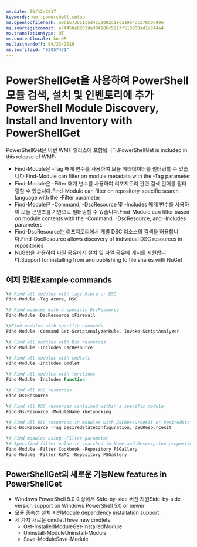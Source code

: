 ```yaml
---
ms.date: 06/12/2017
keywords: wmf,powershell,setup
ms.openlocfilehash: a0b1573611c5d4232082c19ca19b4cca79d0699e
ms.sourcegitcommit: e7445ba8203da304286c591ff513900ad1c244a4
ms.translationtype: HT
ms.contentlocale: ko-KR
ms.lasthandoff: 04/23/2019
ms.locfileid: "62057471"
---
```

# <a name="powershell-module-discovery-install-and-inventory-with-powershellget"></a><span data-ttu-id="b0656-102">PowerShellGet을 사용하여 PowerShell 모듈 검색, 설치 및 인벤토리에 추가</span><span class="sxs-lookup"><span data-stu-id="b0656-102">PowerShell Module Discovery, Install and Inventory with PowerShellGet</span></span>

<span data-ttu-id="b0656-103">PowerShellGet은 이번 WMF 릴리스에 포함됩니다.</span><span class="sxs-lookup"><span data-stu-id="b0656-103">PowerShellGet is included in this release of WMF:</span></span>
-   <span data-ttu-id="b0656-104">Find-Module은 -Tag 매개 변수를 사용하여 모듈 메타데이터를 필터링할 수 있습니다.</span><span class="sxs-lookup"><span data-stu-id="b0656-104">Find-Module can filter on module metadata with the -Tag parameter</span></span>
-   <span data-ttu-id="b0656-105">Find-Module은 -Filter 매개 변수를 사용하여 리포지토리 관련 검색 언어를 필터링할 수 있습니다.</span><span class="sxs-lookup"><span data-stu-id="b0656-105">Find-Module can filter on repository-specific search language with the -Filter parameter</span></span>
-   <span data-ttu-id="b0656-106">Find-Module은 -Command, -DscResource 및 -Includes 매개 변수를 사용하여 모듈 콘텐츠를 기반으로 필터링할 수 있습니다.</span><span class="sxs-lookup"><span data-stu-id="b0656-106">Find-Module can filter based on module contents with the -Command, -DscResource, and -Includes parameters</span></span>
-   <span data-ttu-id="b0656-107">Find-DscResource는 리포지토리에서 개별 DSC 리소스의 검색을 허용합니다.</span><span class="sxs-lookup"><span data-stu-id="b0656-107">Find-DscResource allows discovery of individual DSC resources in repositories</span></span>
-   <span data-ttu-id="b0656-108">NuGet을 사용하여 파일 공유에서 설치 및 파일 공유에 게시를 지원합니다.</span><span class="sxs-lookup"><span data-stu-id="b0656-108">Support for installing from and publishing to file shares with NuGet</span></span>

## <a name="example-commands"></a><span data-ttu-id="b0656-109">예제 명령</span><span class="sxs-lookup"><span data-stu-id="b0656-109">Example commands</span></span>
```powershell
\# Find all modules with tags Azure or DSC
Find-Module -Tag Azure, DSC

\# Find modules with a specific DscResource
Find-Module -DscResource xFirewall

\#Find modules with specific commands
Find-Module -Command Get-ScriptAnalyzerRule, Invoke-ScriptAnalyzer

\# Find all modules with Dsc resources
Find-Module -Includes DscResource

\# Find all modules with cmdlets
Find-Module -Includes Cmdlet

\# Find all modules with functions
Find-Module -Includes Function

\# Find all DSC resources
Find-DscResource

\# Find all DSC resources contained within a specific module
Find-DscResource -ModuleName xNetworking

\# Find all DSC resources in modules with DSCResourceKit or DesiredStateConfiguration
Find-DscResource -Tag DesiredStateConfiguration, DSCResourceKit

\# Find modules using -Filter parameter
\# Specified filter value is searched in Name and Description properties
Find-Module -Filter Cookbook -Repository PSGallery
Find-Module -Filter RBAC -Repository PSGallery
```

## <a name="new-features-in-powershellget"></a><span data-ttu-id="b0656-110">PowerShellGet의 새로운 기능</span><span class="sxs-lookup"><span data-stu-id="b0656-110">New features in PowerShellGet</span></span>
-   <span data-ttu-id="b0656-111">Windows PowerShell 5.0 이상에서 Side-by-side 버전 지원</span><span class="sxs-lookup"><span data-stu-id="b0656-111">Side-by-side version support on Windows PowerShell 5.0 or newer</span></span>
-   <span data-ttu-id="b0656-112">모듈 종속성 설치 지원</span><span class="sxs-lookup"><span data-stu-id="b0656-112">Module dependency installation support</span></span>
-   <span data-ttu-id="b0656-113">세 가지 새로운 cmdlet</span><span class="sxs-lookup"><span data-stu-id="b0656-113">Three new cmdlets</span></span>
    -   <span data-ttu-id="b0656-114">Get-InstalledModule</span><span class="sxs-lookup"><span data-stu-id="b0656-114">Get-InstalledModule</span></span>
    -   <span data-ttu-id="b0656-115">Uninstall-Module</span><span class="sxs-lookup"><span data-stu-id="b0656-115">Uninstall-Module</span></span>
    -   <span data-ttu-id="b0656-116">Save-Module</span><span class="sxs-lookup"><span data-stu-id="b0656-116">Save-Module</span></span>
